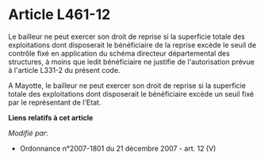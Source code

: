 # Article L461-12

Le bailleur ne peut exercer son droit de reprise si la superficie totale des exploitations dont disposerait le bénéficiaire
de la reprise excède le seuil de contrôle fixé en application du schéma directeur départemental des structures, à moins que
ledit bénéficiaire ne justifie de l'autorisation prévue à l'article L331-2 du présent code.

A Mayotte, le bailleur ne peut exercer son droit de reprise si la superficie totale des exploitations dont disposerait le
bénéficiaire excède un seuil fixé par le représentant de l'Etat.

**Liens relatifs à cet article**

_Modifié par_:

  - Ordonnance n°2007-1801 du 21 décembre 2007 - art. 12 (V)
